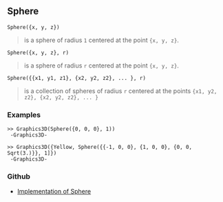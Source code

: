 ## Sphere

```
Sphere({x, y, z})
```

> is a sphere of radius `1` centered at the point `{x, y, z}`.

```
Sphere({x, y, z}, r)
```

> is a sphere of radius `r` centered at the point `{x, y, z}`.

```
Sphere({{x1, y1, z1}, {x2, y2, z2}, ... }, r)
```

> is a collection of spheres of radius `r` centered at the points `{x1, y2, z2}, {x2, y2, z2}, ... }`
 
### Examples

```
>> Graphics3D(Sphere({0, 0, 0}, 1))
 -Graphics3D-
 
>> Graphics3D({Yellow, Sphere({{-1, 0, 0}, {1, 0, 0}, {0, 0, Sqrt(3.)}}, 1]})
 -Graphics3D-
```

### Github

* [Implementation of Sphere](https://github.com/axkr/symja_android_library/blob/master/symja_android_library/matheclipse-core/src/main/java/org/matheclipse/core/builtin/GraphicsFunctions.java#L1120) 
